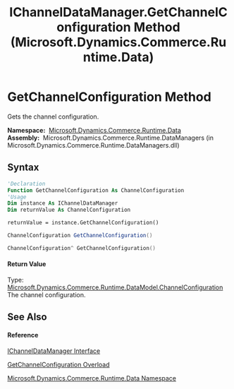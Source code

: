 ﻿---
title: IChannelDataManager.GetChannelConfiguration Method  (Microsoft.Dynamics.Commerce.Runtime.Data)
TOCTitle: GetChannelConfiguration Method
ms:assetid: M:Microsoft.Dynamics.Commerce.Runtime.Data.IChannelDataManager.GetChannelConfiguration
ms:mtpsurl: https://technet.microsoft.com/en-us/library/microsoft.dynamics.commerce.runtime.data.ichanneldatamanager.getchannelconfiguration(v=AX.60)
ms:contentKeyID: 62209887
ms.date: 05/18/2015
mtps_version: v=AX.60
dev_langs:
- vb
- csharp
- c++
---

# GetChannelConfiguration Method

Gets the channel configuration.

**Namespace:**  [Microsoft.Dynamics.Commerce.Runtime.Data](microsoft-dynamics-commerce-runtime-data-namespace.md)  
**Assembly:**  Microsoft.Dynamics.Commerce.Runtime.DataManagers (in Microsoft.Dynamics.Commerce.Runtime.DataManagers.dll)

## Syntax

``` vb
'Declaration
Function GetChannelConfiguration As ChannelConfiguration
'Usage
Dim instance As IChannelDataManager
Dim returnValue As ChannelConfiguration

returnValue = instance.GetChannelConfiguration()
```

``` csharp
ChannelConfiguration GetChannelConfiguration()
```

``` c++
ChannelConfiguration^ GetChannelConfiguration()
```

#### Return Value

Type: [Microsoft.Dynamics.Commerce.Runtime.DataModel.ChannelConfiguration](channelconfiguration-class-microsoft-dynamics-commerce-runtime-datamodel.md)  
The channel configuration.  

## See Also

#### Reference

[IChannelDataManager Interface](ichanneldatamanager-interface-microsoft-dynamics-commerce-runtime-data.md)

[GetChannelConfiguration Overload](ichanneldatamanager-getchannelconfiguration-method-microsoft-dynamics-commerce-runtime-data.md)

[Microsoft.Dynamics.Commerce.Runtime.Data Namespace](microsoft-dynamics-commerce-runtime-data-namespace.md)

